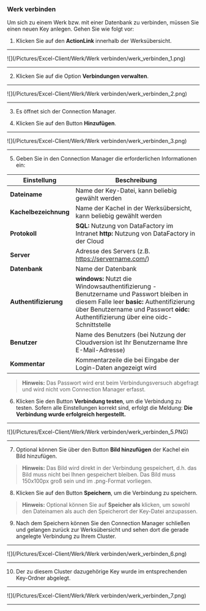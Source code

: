 ### Werk verbinden

Um sich zu einem Werk bzw. mit einer Datenbank zu verbinden, müssen Sie einen neuen Key anlegen. Gehen Sie wie folgt vor:

1) Klicken Sie auf den **ActionLink** innerhalb der Werksübersicht.  

---
![](/Pictures/Excel-Client/Werk/Werk verbinden/werk_verbinden_1.png)

---

2) Klicken Sie auf die Option **Verbindungen verwalten**.

---
![](/Pictures/Excel-Client/Werk/Werk verbinden/werk_verbinden_2.png)

---

3) Es öffnet sich der Connection Manager.

4) Klicken Sie auf den Button **Hinzufügen**.

---
![](/Pictures/Excel-Client/Werk/Werk verbinden/werk_verbinden_3.png)

---

5) Geben Sie in den Connection Manager die erforderlichen Informationen ein:

|Einstellung|Beschreibung|
| - | - |
|**Dateiname**|Name der Key-Datei, kann beliebig gewählt werden|
|**Kachelbezeichnung**|Name der Kachel in der Werksübersicht, kann beliebig gewählt werden|
|**Protokoll**|**SQL:** Nutzung von DataFactory im Intranet **http:** Nutzung von DataFactory in der Cloud|
|**Server**|Adresse des Servers (z.B. https://servername.com/)|
|**Datenbank**|Name der Datenbank|
|**Authentifizierung**|**windows:** Nutzt die Windowsauthentifizierung - Benutzername und Passwort bleiben in diesem Falle leer **basic:** Authentifizierung über Benutzername und Passwort **oidc:** Authentifizierung über eine oidc-Schnittstelle|
|**Benutzer**|Name des Benutzers (bei Nutzung der Cloudversion ist Ihr Benutzername Ihre E-Mail-Adresse)|
|**Kommentar**|Kommentarzeile die bei Eingabe der Login-Daten angezeigt wird|

>**Hinweis:** Das Passwort wird erst beim Verbindungsversuch abgefragt und wird nicht vom Connection Manager erfasst.

<!---

---
![](/Pictures/Excel-Client/Werk/Werk verbinden/werk_verbinden_4.PNG)

---

-->

6) Klicken Sie den Button **Verbindung testen**, um die Verbindung zu testen. Sofern alle Einstellungen korrekt sind, erfolgt die Meldung: **Die Verbindung wurde erfolgreich hergestellt.**  

---
![](/Pictures/Excel-Client/Werk/Werk verbinden/werk_verbinden_5.PNG)

---

7) Optional können Sie über den Button **Bild hinzufügen** der Kachel ein Bild hinzufügen.  

> **Hinweis:** Das Bild wird direkt in der Verbindung gespeichert, d.h. das Bild muss nicht bei Ihnen gespeichert bleiben. Das Bild muss 150x100px groß sein und im .png-Format vorliegen.  

8) Klicken Sie auf den Button **Speichern**, um die Verbindung zu speichern.

>**Hinweis:** Optional können Sie auf **Speicher als** klicken, um sowohl den Dateinamen als auch den Speicherort der Key-Datei anzupassen.

9) Nach dem Speichern können Sie den Connection Manager schließen und gelangen zurück zur Werksübersicht und sehen dort die gerade angelegte Verbindung zu Ihrem Cluster.  

---
![](/Pictures/Excel-Client/Werk/Werk verbinden/werk_verbinden_6.png)

---

10) Der zu diesem Cluster dazugehörige Key wurde im entsprechenden Key-Ordner abgelegt.

---
![](/Pictures/Excel-Client/Werk/Werk verbinden/werk_verbinden_7.png)

---
